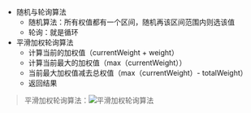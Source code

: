 + 随机与轮询算法
  + 随机算法：所有权值都有一个区间，随机再该区间范围内则选该值
  + 轮询：就是循环
+ 平滑加权轮询算法
  + 计算当前的加权值（currentWeight + weight）
  + 计算当前最大的加权值（max（currentWeight））
  + 当前最大加权值减去总权值（max（currentWeight）- totalWeight）
  + 返回结果

> 平滑加权轮询算法：![平滑加权轮询算法](https://github.com/594301947/knowledge/blob/master/%E6%93%8D%E4%BD%9C%E7%B3%BB%E7%BB%9F/%E8%BF%9B%E7%A8%8B/images/%E5%B9%B3%E6%BB%91%E5%8A%A0%E6%9D%83%E8%BD%AE%E8%AF%A2%E7%AE%97%E6%B3%95.png)
